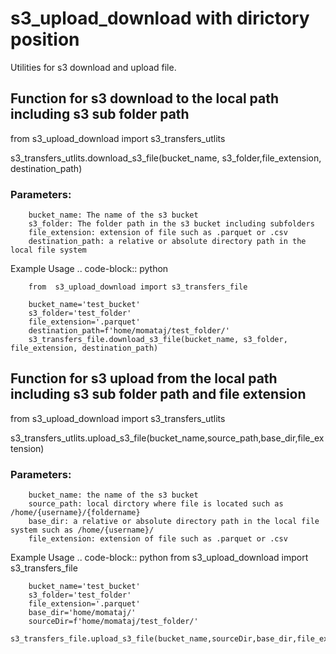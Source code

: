 # s3_upload_download with dirictory position 

Utilities for s3 download and upload file.

## Function for s3 download to the local path including s3 sub folder path

from  s3_upload_download import s3_transfers_utlits

s3_transfers_utlits.download_s3_file(bucket_name, s3_folder,file_extension, destination_path)

### Parameters:

        bucket_name: The name of the s3 bucket 
        s3_folder: The folder path in the s3 bucket including subfolders 
        file_extension: extension of file such as .parquet or .csv 
        destination_path: a relative or absolute directory path in the local file system 

Example Usage
.. code-block:: python

        from  s3_upload_download import s3_transfers_file

        bucket_name='test_bucket'
        s3_folder='test_folder'
        file_extension='.parquet'
        destination_path=f'home/momataj/test_folder/'
        s3_transfers_file.download_s3_file(bucket_name, s3_folder, file_extension, destination_path)





## Function for s3 upload from the local path including s3 sub folder path and file extension

from  s3_upload_download import s3_transfers_utlits

s3_transfers_utlits.upload_s3_file(bucket_name,source_path,base_dir,file_extension)

### Parameters:
        bucket_name: the name of the s3 bucket 
        source_path: local dirctory where file is located such as /home/{username}/{foldername} 
        base_dir: a relative or absolute directory path in the local file system such as /home/{username}/ 
        file_extension: extension of file such as .parquet or .csv 

Example Usage
.. code-block:: python
        from  s3_upload_download import s3_transfers_file

        bucket_name='test_bucket'
        s3_folder='test_folder'
        file_extension='.parquet'
        base_dir='home/momataj/'
        sourceDir=f'home/momataj/test_folder/'
        s3_transfers_file.upload_s3_file(bucket_name,sourceDir,base_dir,file_extension)

